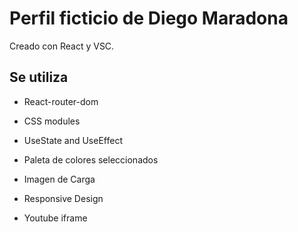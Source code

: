 # Perfil ficticio de Diego Maradona

Creado con React y VSC.

## Se utiliza

- React-router-dom
- CSS modules
- UseState and UseEffect


- Paleta de colores seleccionados
- Imagen de Carga
- Responsive Design
- Youtube iframe 


